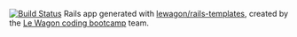 [![Build Status](https://travis-ci.org/knopfler81/hack-sury.svg?branch=master)](https://travis-ci.org/knopfler81/hack-sury)
Rails app generated with [lewagon/rails-templates](https://github.com/lewagon/rails-templates), created by the [Le Wagon coding bootcamp](https://www.lewagon.com) team.
